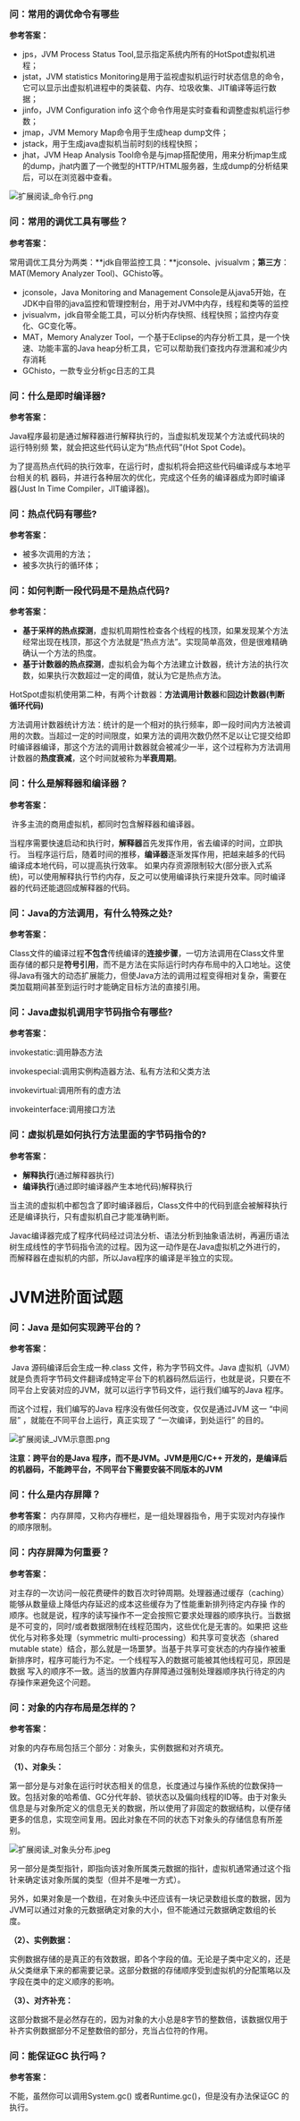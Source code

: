 ###   问：常用的调优命令有哪些

**参考答案：**

- jps，JVM Process Status Tool,显示指定系统内所有的HotSpot虚拟机进程；
- jstat，JVM statistics Monitoring是用于监视虚拟机运行时状态信息的命令，它可以显示出虚拟机进程中的类装载、内存、垃圾收集、JIT编译等运行数据；
- jinfo，JVM Configuration info 这个命令作用是实时查看和调整虚拟机运行参数；
- jmap，JVM Memory Map命令用于生成heap dump文件；
- jstack，用于生成java虚拟机当前时刻的线程快照；
- jhat，JVM Heap Analysis Tool命令是与jmap搭配使用，用来分析jmap生成的dump，jhat内置了一个微型的HTTP/HTML服务器，生成dump的分析结果后，可以在浏览器中查看。

![扩展阅读_命令行.png](https://i.loli.net/2020/03/03/ueGSaKJR4VoAt5Y.png)



### 问：常用的调优工具有哪些？

**参考答案：**

常用调优工具分为两类：**jdk自带监控工具：**jconsole、jvisualvm；**第三方**：MAT(Memory Analyzer Tool)、GChisto等。

- jconsole，Java Monitoring and Management Console是从java5开始，在JDK中自带的java监控和管理控制台，用于对JVM中内存，线程和类等的监控
- jvisualvm，jdk自带全能工具，可以分析内存快照、线程快照；监控内存变化、GC变化等。
- MAT，Memory Analyzer Tool，一个基于Eclipse的内存分析工具，是一个快速、功能丰富的Java heap分析工具，它可以帮助我们查找内存泄漏和减少内存消耗
- GChisto，一款专业分析gc日志的工具



### 问：什么是即时编译器?

**参考答案：**

Java程序最初是通过解释器进行解释执行的，当虚拟机发现某个方法或代码块的运行特别频 繁，就会把这些代码认定为“热点代码”(Hot Spot Code)。

为了提高热点代码的执行效率，在运行时，虚拟机将会把这些代码编译成与本地平台相关的机 器码，并进行各种层次的优化，完成这个任务的编译器成为即时编译器(Just In Time Compiler，JIT编译器)。





### 问：热点代码有哪些?

**参考答案：**

- 被多次调用的方法；
- 被多次执行的循环体；



### 问：如何判断一段代码是不是热点代码?

**参考答案：**



- **基于采样的热点探测**，虚拟机周期性检查各个线程的栈顶，如果发现某个方法经常出现在栈顶，那这个方法就是“热点方法”。实现简单高效，但是很难精确确认一个方法的热度。
- **基于计数器的热点探测**，虚拟机会为每个方法建立计数器，统计方法的执行次数，如果执行次数超过一定的阈值，就认为它是热点方法。

HotSpot虚拟机使用第二种，有两个计数器：**方法调用计数器**和**回边计数器(判断循环代码)**

方法调用计数器统计方法：统计的是一个相对的执行频率，即一段时间内方法被调用的次数。当超过一定的时间限度，如果方法的调用次数仍然不足以让它提交给即时编译器编译，那这个方法的调用计数器就会被减少一半，这个过程称为方法调用计数器的**热度衰减**，这个时间就被称为**半衰周期**。





### 问：什么是解释器和编译器？

**参考答案：**

​     许多主流的商用虚拟机，都同时包含解释器和编译器。

当程序需要快速启动和执行时，**解释器**首先发挥作用，省去编译的时间，立即执行。 当程序运行后，随着时间的推移，**编译器**逐渐发挥作用，把越来越多的代码编译成本地代码，可以提高执行效率。 如果内存资源限制较大(部分嵌入式系统)，可以使用解释执行节约内存，反之可以使用编译执行来提升效率。同时编译器的代码还能退回成解释器的代码。



### 问：Java的方法调用，有什么特殊之处?

**参考答案：**

Class文件的编译过程**不包含**传统编译的**连接步骤**，一切方法调用在Class文件里面存储的都只是**符号引用**，而不是方法在实际运行时内存布局中的入口地址。这使得Java有强大的动态扩展能力，但使Java方法的调用过程变得相对复杂，需要在类加载期间甚至到运行时才能确定目标方法的直接引用。



### 问：Java虚拟机调用字节码指令有哪些?

**参考答案：**

invokestatic:调用静态方法

invokespecial:调用实例构造器方法、私有方法和父类方法

invokevirtual:调用所有的虚方法

invokeinterface:调用接口方法



### 问：虚拟机是如何执行方法里面的字节码指令的?

**参考答案：**

- **解释执行**(通过解释器执行)
- **编译执行**(通过即时编译器产生本地代码)解释执行

当主流的虚拟机中都包含了即时编译器后，Class文件中的代码到底会被解释执行还是编译执行，只有虚拟机自己才能准确判断。

Javac编译器完成了程序代码经过词法分析、语法分析到抽象语法树，再遍历语法树生成线性的字节码指令流的过程。因为这一动作是在Java虚拟机之外进行的，而解释器在虚拟机的内部，所以Java程序的编译是半独立的实现。


# JVM进阶面试题
### 问：Java 是如何实现跨平台的？

**参考答案：**



​     Java 源码编译后会生成一种.class 文件，称为字节码文件。Java 虚拟机（JVM）就是负责将字节码文件翻译成特定平台下的机器码然后运行，也就是说，只要在不同平台上安装对应的JVM，就可以运行字节码文件，运行我们编写的Java 程序。

而这个过程，我们编写的Java 程序没有做任何改变，仅仅是通过JVM 这一 “中间层” ，就能在不同平台上运行，真正实现了 “一次编译，到处运行” 的目的。

![扩展阅读_JVM示意图.png](https://i.loli.net/2020/03/03/Fi4shvgrpSzbJHa.png)

**注意：跨平台的是Java 程序，而不是JVM。JVM是用C/C++ 开发的，是编译后的机器码，不能跨平台，不同平台下需要安装不同版本的JVM**



### 问：什么是内存屏障？

**参考答案：**    内存屏障，又称内存栅栏，是一组处理器指令，用于实现对内存操作的顺序限制。



### 问：内存屏障为何重要？

 **参考答案：**

对主存的一次访问一般花费硬件的数百次时钟周期。处理器通过缓存（caching）能够从数量级上降低内存延迟的成本这些缓存为了性能重新排列待定内存操 作的顺序。也就是说，程序的读写操作不一定会按照它要求处理器的顺序执行。当数据是不可变的，同时/或者数据限制在线程范围内，这些优化是无害的。如果把 这些优化与对称多处理（symmetric multi-processing）和共享可变状态（shared mutable state）结合，那么就是一场噩梦。当基于共享可变状态的内存操作被重新排序时，程序可能行为不定。一个线程写入的数据可能被其他线程可见，原因是数据 写入的顺序不一致。适当的放置内存屏障通过强制处理器顺序执行待定的内存操作来避免这个问题。



### 问：对象的内存布局是怎样的？

**参考答案：** 

对象的内存布局包括三个部分：对象头，实例数据和对齐填充。

**（1）、对象头：**

第一部分是与对象在运行时状态相关的信息，长度通过与操作系统的位数保持一致。包括对象的哈希值、GC分代年龄、锁状态以及偏向线程的ID等。由于对象头信息是与对象所定义的信息无关的数据，所以使用了非固定的数据结构，以便存储更多的信息，实现空间复用。因此对象在不同的状态下对象头的存储信息有所差别。

![扩展阅读_对象头分布.jpeg](https://i.loli.net/2020/03/03/wQjlST17ghNR6Jz.jpg)

另一部分是类型指针，即指向该对象所属类元数据的指针，虚拟机通常通过这个指针来确定该对象所属的类型（但并不是唯一方式）。

另外，如果对象是一个数组，在对象头中还应该有一块记录数组长度的数据，因为JVM可以通过对象的元数据确定对象的大小，但不能通过元数据确定数组的长度。

**（2）、实例数据：**

​         实例数据存储的是真正的有效数据，即各个字段的值。无论是子类中定义的，还是从父类继承下来的都需要记录。这部分数据的存储顺序受到虚拟机的分配策略以及字段在类中的定义顺序的影响。

**（3）、对齐补充：**

这部分数据不是必然存在的，因为对象的大小总是8字节的整数倍，该数据仅用于补齐实例数据部分不足整数倍的部分，充当占位符的作用。



### 问：能保证GC 执行吗？

**参考答案：** 

不能，虽然你可以调用System.gc() 或者Runtime.gc()，但是没有办法保证GC 的执行。
